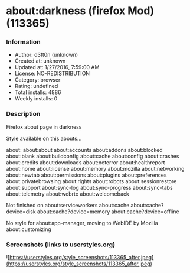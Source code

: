 # about:darkness (firefox Mod) (113365)

### Information
- Author: d3ft0n (unknown)
- Created at: unknown
- Updated at: 1/27/2016, 7:59:00 AM
- License: NO-REDISTRIBUTION
- Category: browser
- Rating: undefined
- Total installs: 4886
- Weekly installs: 0


### Description
Firefox about page in darkness

Style available on this abouts...

about: 
about:about
about:accounts
about:addons
about:blocked
about:blank
about:buildconfig
about:cache
about:config
about:crashes
about:credits
about:downloads
about:neterror
about:healthreport
about:home
about:license
about:memory
about:mozilla
about:networking
about:newtab
about:permissions
about:plugins
about:preferences
about:privatebrowsing
about:rights
about:robots
about:sessionrestore
about:support
about:sync-log
about:sync-progress
about:sync-tabs
about:telemetry
about:webrtc
about:welcomeback


Not finished on
about:serviceworkers
about:cache
about:cache?device=disk
about:cache?device=memory
about:cache?device=offline

No style for 
about:app-manager, moving to WebIDE by Mozilla
about:customizing


### Screenshots (links to userstyles.org)
![https://userstyles.org/style_screenshots/113365_after.jpeg](https://userstyles.org/style_screenshots/113365_after.jpeg)


